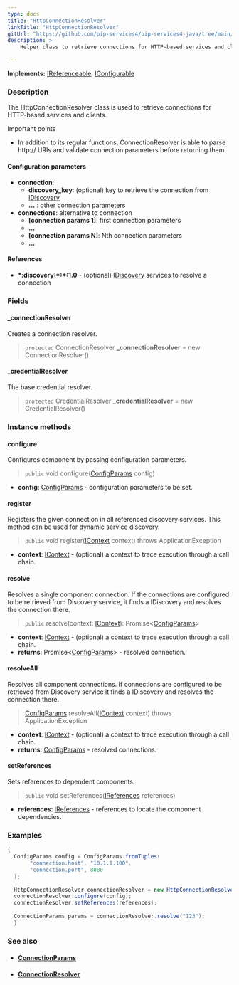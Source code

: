 ```yaml
---
type: docs
title: "HttpConnectionResolver"
linkTitle: "HttpConnectionResolver"
gitUrl: "https://github.com/pip-services4/pip-services4-java/tree/main/pip-services4-config-java"
description: >
    Helper class to retrieve connections for HTTP-based services and clients.

---
```


**Implements:** [IReferenceable](../../../components/refer/ireferenceable), [IConfigurable](../../../components/config/iconfigurable)

### Description

The HttpConnectionResolver class is used to retrieve connections for HTTP-based services and clients.

Important points

- In addition to its regular functions, ConnectionResolver is able to parse http:// URIs and validate connection parameters before returning them.

#### Configuration parameters

- **connection**:    
    - **discovery_key**: (optional) key to retrieve the connection from [IDiscovery](../../../config/connect/idiscovery)
    - **...** : other connection parameters
- **connections**: alternative to connection
    - **[connection params 1]**: first connection parameters
    -  **...**
    - **[connection params N]**: Nth connection parameters
    -  **...**


#### References

- **\*:discovery:\*:\*:1.0** - (optional) [IDiscovery](../../../config/connect/idiscovery) services to resolve a connection



### Fields

<span class="hide-title-link">

#### _connectionResolver
Creates a connection resolver.
> `protected` ConnectionResolver **_connectionResolver** = new ConnectionResolver()

#### _credentialResolver
The base credential resolver.
> `protected` CredentialResolver **_credentialResolver** = new CredentialResolver()

</span>


### Instance methods

#### configure
Configures component by passing configuration parameters.

> `public` void configure([ConfigParams](../../../components/config/config_params) config)

- **config**: [ConfigParams](../../../components/config/config_params) - configuration parameters to be set.


#### register
Registers the given connection in all referenced discovery services. This method can be used for dynamic service discovery.

> `public` void register([IContext](../../../components/context/icontext) context) throws ApplicationException

- **context**: [IContext](../../../components/context/icontext) - (optional) a context to trace execution through a call chain.


#### resolve
Resolves a single component connection. If the connections are configured to be retrieved from Discovery service,
it finds a IDiscovery and resolves the connection there.

> `public` resolve(context: [IContext](../../../components/context/icontext)): Promise<[ConfigParams](../../../components/config/config_params)>

- **context**: [IContext](../../../components/context/icontext) - (optional) a context to trace execution through a call chain.
- **returns**: Promise<[ConfigParams](../../../components/config/config_params)> - resolved connection.


#### resolveAll
Resolves all component connections. If connections are configured to be retrieved from Discovery service it finds a IDiscovery and resolves the connection there.

> [ConfigParams](../../../components/config/config_params) resolveAll([IContext](../../../components/context/icontext) context) throws ApplicationException

- **context**: [IContext](../../../components/context/icontext) - (optional) a context to trace execution through a call chain.
- **returns**: [ConfigParams](../../../components/config/config_params) - resolved connections.


#### setReferences
Sets references to dependent components.

> `public` void setReferences([IReferences](../../../components/refer/ireferences) references)

- **references**: [IReferences](../../../components/refer/ireferences) - references to locate the component dependencies.

### Examples

```java
{
  ConfigParams config = ConfigParams.fromTuples(
       "connection.host", "10.1.1.100",
       "connection.port", 8080
  );
  
  HttpConnectionResolver connectionResolver = new HttpConnectionResolver();
  connectionResolver.configure(config);
  connectionResolver.setReferences(references);
  
  ConnectionParams params = connectionResolver.resolve("123");
  }
```


### See also
- #### [ConnectionParams](../../../config/connect/connection_params)
- #### [ConnectionResolver](../../../config/connect/connection_resolver)
